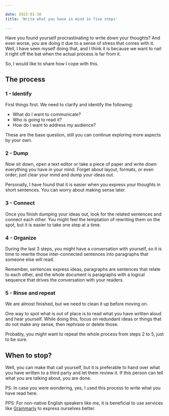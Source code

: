 ```yaml
---

date: 2022-01-30
title: 'Write what you have in mind in five steps'

---
```


<!--more-->

Have you found yourself procrastinating to write down your thoughts? And even
worse, you are doing it due to a sense of stress that comes with it. Well, I
have seen myself doing that, and I think it is because we want to nail it right
off the bat when the actual process is far from it.

So, I would like to share how I cope with this.

## The process

### 1 - Identify

First things first. We need to clarify and identify the following:

- What do I want to communicate?
- Who is going to read it?
- How do I want to address my audience?

These are the base question, still you can continue exploring more aspects
by your own.

### 2 - Dump

Now sit down, open a text editor or take a piece of paper and write down
everything you have in your mind. Forget about layout, formats, or even order;
just clear your mind and dump your ideas out.

Personally, I have found that it is easier when you express your thoughts in
short sentences. You can worry about making sense later.

### 3 - Connect

Once you finish dumping your ideas out, look for the related sentences and
connect each other. You might feel the temptation of rewriting them on the spot,
but it is easier to take one step at a time.

### 4 - Organize

During the last 3 steps, you might have a conversation with yourself, so it is
time to rewrite those inter-connected sentences into paragraphs that someone
else will read.

Remember, sentences express ideas, paragraphs are sentences that relate to each
other, and the whole document is paragraphs with a logical sequence that drives
the conversation with your readers.

### 5 - Rinse and repeat

We are almost finished, but we need to clean it up before moving on.

One way to spot what is out of place is to read what you have written aloud and
hear yourself. While doing this, focus on redundant ideas or things that do not
make any sense, then rephrase or delete those.

Probably, you might want to repeat the whole process from steps 2 to 5, just to
be sure.

## When to stop?

Well, you can make that call yourself, but it is preferable to hand over what
you have written to a third party and let them review it. If this person can
tell what you are talking about, you are done.

PS: In case you were wondering, yes, I used this process to write what you have
read here.

PPS: For non-native English speakers like me, it is beneficial to use
services like [Grammarly](https://grammarly.com) to express ourselves better.
